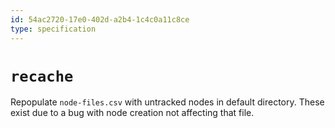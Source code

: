```yaml
---
id: 54ac2720-17e0-402d-a2b4-1c4c0a11c8ce
type: specification
---
```


# `recache`

Repopulate `node-files.csv` with untracked nodes in default directory. These exist due to a bug with node creation not affecting that file.
